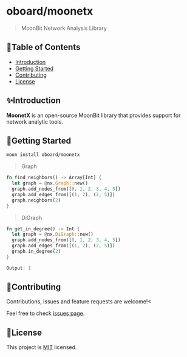 # oboard/moonetx

> MoonBit Network Analysis Library

## 📖Table of Contents

- [Introduction](#-introduction)
- [Getting Started](#-getting-started)
- [Contributing](#-contributing)
- [License](#-license)

## ✨Introduction

**MoonetX** is an open-source MoonBit library that provides support for network analytic tools.


## 🚀Getting Started

```sh
moon install oboard/moonetx
```

> Graph

```rust
fn find_neighbors() -> Array[Int] {
  let graph = @nx.Graph::new()
  graph.add_nodes_from([0, 1, 2, 3, 4, 5])
  graph.add_edges_from([(1, 2), (2, 5)])
  graph.neighbors(2)
}
```

> DiGraph

```rust
fn get_in_degree() -> Int {
  let graph = @nx.DiGraph::new()
  graph.add_nodes_from([0, 1, 2, 3, 4, 5])
  graph.add_edges_from([(1, 2), (2, 5)])
  graph.in_degree(2)
}

Output: 1
```

## 🤝Contributing

Contributions, issues and feature requests are welcome!<

Feel free to check [issues page](https://github.com/oboard/moonetx/issues). 

## 📝License

This project is [MIT](LICENSE.md) licensed.